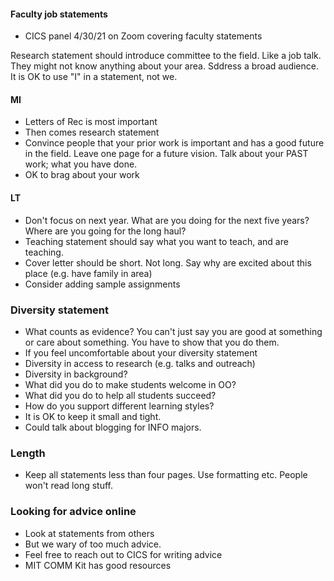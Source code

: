 #### Faculty job statements

- CICS panel 4/30/21 on Zoom covering faculty statements 

Research statement should introduce committee to the field. Like a job talk. They might not know anything about your area. Sddress a broad audience. It is OK to use "I" in a statement, not we.

#### MI
- Letters of Rec is most important
- Then comes research statement
- Convince people that your prior work is important and has a good future in the field. Leave one page for a future vision. Talk about your PAST work; what you have done.
- OK to brag about your work

#### LT
- Don't focus on next year. What are you doing for the next five years? Where are you going for the long haul?
- Teaching statement should say what you want to teach, and are teaching.
- Cover letter should be short. Not long. Say why are excited about this place (e.g. have family in area)
- Consider adding sample assignments 

### Diversity statement
- What counts as evidence? You can't just say you are good at something or care about something. You have to show that you do them. 
- If you feel uncomfortable about your diversity statement
- Diversity in access to research (e.g. talks and outreach) 
- Diversity in background? 
- What did you do to make students welcome in OO? 
- What did you do to help all students succeed?
- How do you support different learning styles?
- It is OK to keep it small and tight.
- Could talk about blogging for INFO majors.

### Length 
- Keep all statements less than four pages. Use formatting etc. People won't read long stuff.

### Looking for advice online
- Look at statements from others
- But we wary of too much advice. 
- Feel free to reach out to CICS for writing advice 
- MIT COMM Kit has good resources 

